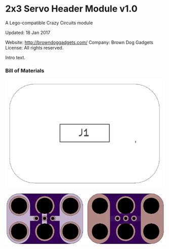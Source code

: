 <!--- start title --->
# 2x3 Servo Header Module v1.0
A Lego-compatible Crazy Circuits module


Updated: 18 Jan 2017

Website: http://browndoggadgets.com/
Company: Brown Dog Gadgets
License: All rights reserved.

<!--- end title --->
Intro text.

### Bill of Materials

<!--- bom start --->
<!--- bom end --->
![Assembly Diagram](assembly.png)

![Gerber Preview](preview.png)

